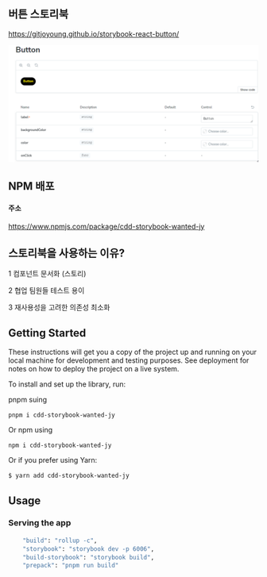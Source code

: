 ## 버튼 스토리북 
https://gitjoyoung.github.io/storybook-react-button/
<br>


<img src="public\storybook.png" />

<br>





## NPM 배포

#### 주소
https://www.npmjs.com/package/cdd-storybook-wanted-jy





## 스토리북을 사용하는 이유?

1 컴포넌트 문서화 (스토리)

2 협업 팀원들 테스트 용이

3 재사용성을 고려한 의존성 최소화





## Getting Started

These instructions will get you a copy of the project up and running on your local machine for development and testing purposes. See deployment for notes on how to deploy the project on a live system.

To install and set up the library, run:

pnpm suing
```
pnpm i cdd-storybook-wanted-jy
```

Or npm using
```
npm i cdd-storybook-wanted-jy
```

Or if you prefer using Yarn:

```sh
$ yarn add cdd-storybook-wanted-jy
```

## Usage

### Serving the app

```sh
    "build": "rollup -c",
    "storybook": "storybook dev -p 6006",
    "build-storybook": "storybook build",
    "prepack": "pnpm run build"
```

